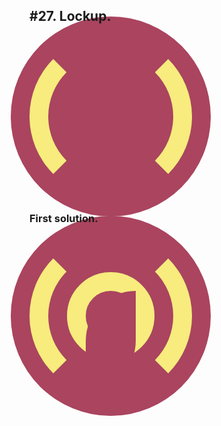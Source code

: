 ## #27. Lockup.

<div class="outer"></div>
<style>

body {
background: #E38F66;
display: flex;
align-items: center;
justify-content: center;

}
.outer {
width: 80px;
height: 80px;
border-radius: 50%;
border: 30px solid;
border-color: transparent #F7EC7D;
background: #AA445F;

    transform: rotate(-45deg);
    box-shadow: 0 0 0 30px #AA445F;

}
</style>

### First solution.

<div class="outer">
  <div class="inner">
    <div class="finish"></div> 
    <div class="finish two"></div> 
  </div>
</div>
<style>

body {
background: #E38F66;
}
.outer {
width: 200px;
height: 200px;
border-radius: 50%;
background: #AA445F;

    margin: 50px auto;
    display: flex;
    align-items: center;
    justify-content: center;

}
.inner {
width: 80px;
height: 80px;
border-radius: 50%;
background: #AA445F;
border: 30px solid #F7EC7D;

    position: relative;

}
.finish {
width: 80px;
height: 80px;
background: #AA445F;
border-top-left-radius: 100px;

    position: absolute;
    top: -40;
    left: -40;

}
.two {
transform: scale(-1, -1);
top: 40;
left: 40;
}

</style>
